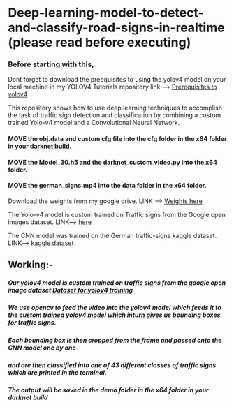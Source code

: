 # Deep-learning-model-to-detect-and-classify-road-signs-in-realtime (please read before executing)

### Before starting with this,
Dont forget to download the preequisites to using the yolov4 model on your local machine in my YOLOV4 Tutorials 
repository link --> [Prerequisites to yolov4](https://github.com/GautamKataria/YOLOv4-Tutorials)

This repository shows how to use deep learning techniques to accomplish the task of traffic sign detection and classification by combining a custom trained Yolo-v4 model and a Convolutional Neural Network.

#### MOVE the obj.data and custom cfg file into the cfg folder in the x64 folder in your darknet build.

#### MOVE the Model_30.h5 and the darknet_custom_video.py into the x64 folder.

#### MOVE the german_signs.mp4 into the data folder in the x64 folder.

Download the weights from my google drive.  LINK --> [Weights here](https://drive.google.com/file/d/1SnkVtxvIkBY-I8CxcEJHdjrOnu7qu2Jw/view?usp=sharing)

The Yolo-v4 model is custom trained on Traffic signs from the Google open images dataset. LINK--> [here](https://storage.googleapis.com/openimages/web/visualizer/index.html?set=train&type=detection&c=%2Fm%2F01mqdt)

The CNN model was trained on the German traffic-signs kaggle dataset. LINK--> [kaggle dataset](https://www.kaggle.com/meowmeowmeowmeowmeow/gtsrb-german-traffic-sign?)

## Working:-

##### Our yolov4 model is custom trained on traffic signs from the google open image dataset [Dataset for yolov4 training](https://storage.googleapis.com/openimages/web/visualizer/index.html?set=train&type=detection&c=%2Fm%2F01mqdt)
##### We use opencv to feed the video into the yolov4 model which feeds it to the custom trained yolov4 model which inturn gives us bounding boxes for traffic signs.
##### Each bounding box is then cropped from the frame and passed onto the CNN model one by one 
##### and are then classified into one of 43 different classes of traffic signs which are printed in the terminal.
##### The output will be saved in the demo folder in the x64 folder in your darknet build

